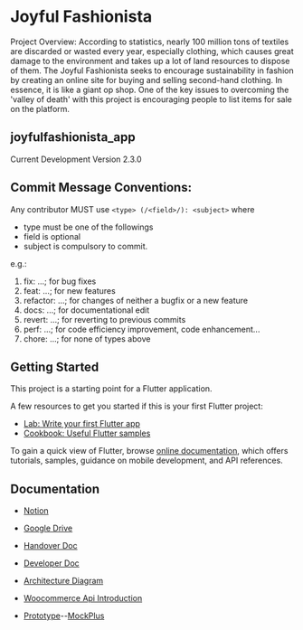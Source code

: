 # Joyful Fashionista
Project Overview:
According to statistics, nearly 100 million tons of textiles are discarded or wasted every year, especially clothing, which causes great damage to the environment and takes up a lot of land resources to dispose of them. The Joyful Fashionista seeks to encourage sustainability in fashion by creating an online site for buying and selling second-hand clothing. In essence, it is like a giant op shop. One of the key issues to overcoming the 'valley of death' with this project is encouraging people to list items for sale on the platform.

## joyfulfashionista_app

Current Development Version 2.3.0

## Commit Message Conventions:
Any contributor MUST use ```<type> (/<field>/): <subject>``` where
- type must be one of the followings
- field is optional
- subject is compulsory
to commit.

e.g.:
1. fix: ...; for bug fixes
2. feat: ...; for new features
3. refactor: ...; for changes of neither a bugfix or a new feature
4. docs: ...; for documentational edit
5. revert: ...; for reverting to previous commits
6. perf: ...; for code efficiency improvement, code enhancement...
7. chore: ...; for none of types above

## Getting Started

This project is a starting point for a Flutter application.

A few resources to get you started if this is your first Flutter project:

- [Lab: Write your first Flutter app](https://docs.flutter.dev/get-started/codelab)
- [Cookbook: Useful Flutter samples](https://docs.flutter.dev/cookbook)

To gain a quick view of Flutter, browse
[online documentation](https://docs.flutter.dev/), which offers tutorials,
samples, guidance on mobile development, and API references.

## Documentation
* [Notion](https://abrupt-crafter-012.notion.site/The-Joyful-Fashionista-Project-28a399f9c3644bad94603b3b4c4c8516)

* [Google Drive](https://drive.google.com/drive/folders/1tQWr3RSNDnVh6_8kT9q02h9V2ErS1Gov)

* [Handover Doc](https://docs.google.com/document/d/1YZrJK5xcn4Gp1iEAHEqlIAOfD_yojc8Z/edit)

* [Developer Doc](https://hackmd.io/@iOA2NMUzS7egrzn9NOP4_g/r11Nz9gEn)

* [Architecture Diagram](https://drive.google.com/file/d/1GB__ENodwQG_5qktCma4obqBYf2xDQ_j/view?usp=share_link)

* [Woocommerce Api Introduction](https://woocommerce.github.io/woocommerce-rest-api-docs/#introduction)

* [Prototype](https://rp.mockplus.com/editor/4ppAmrHnAq/gSKcGrjtMl)--[MockPlus](https://www.mockplus.com/) 


